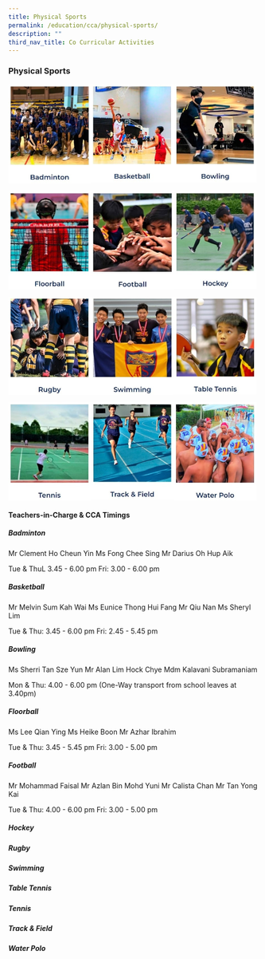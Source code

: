 ```yaml
---
title: Physical Sports
permalink: /education/cca/physical-sports/
description: ""
third_nav_title: Co Curricular Activities
---
```

### **Physical Sports**

<p><a href="https://sites.google.com/acsbr.org/acsbrbmt/home">
<img src="/images/sports1.jpg" style="width:33%" align=left>
</a></p>

<p><a href="https://sites.google.com/moe.edu.sg/acsbrbasketball">
<img src="/images/sports2.jpg" style="width:33%" align=left>
</a></p>

<p><a href="https://sites.google.com/moe.edu.sg/bowling/home">
<img src="/images/sports3.jpg" style="width:33%" align=left>
</a></p>

<br clear="left">	

<p><a href="https://sites.google.com/acsbr.org/floorball/home">
<img src="/images/sports4.jpg" style="width:33%" align=left>
</a></p>

<p><a href="https://sites.google.com/acsbr.org/football/home">
<img src="/images/sports5.jpg" style="width:33%" align=left>
</a></p>

<p><a href="https://sites.google.com/acsbr.org/hockey/home">
<img src="/images/sports6.jpg" style="width:33%" align=left>
</a></p>

<br clear="left">	

<p><a href="https://sites.google.com/acsbr.org/rugby">
<img src="/images/sports7.jpg" style="width:33%" align=left>
</a></p>

<p><a href="https://sites.google.com/moe.edu.sg/swimmingbarkersharks/home">
<img src="/images/sports8.jpg" style="width:33%" align=left>
</a></p>

<p><a href="https://sites.google.com/moe.edu.sg/table-tennis-cca/home">
<img src="/images/sports9.jpg" style="width:33%" align=left>
</a></p>

<br clear="left">	

<p><a href="https://sites.google.com/acsbr.org/tennis">
<img src="/images/sports10.jpg" style="width:33%" align=left>
</a></p>

<p><a href="https://sites.google.com/acsbr.org/trackfield">
<img src="/images/sports11.jpg" style="width:33%" align=left>
</a></p>

<p><a href="https://sites.google.com/moe.edu.sg/acsbr-water-polo/home">
<img src="/images/sports12.jpg" style="width:33%" align=left>
</a></p>

<br clear="left">	

#### **Teachers-in-Charge & CCA Timings**
##### **Badminton**
Mr Clement Ho Cheun Yin
Ms Fong Chee Sing
Mr Darius Oh Hup Aik

Tue & ThuL 3.45 - 6.00 pm
Fri: 3.00 - 6.00 pm

##### **Basketball**
Mr Melvin Sum Kah Wai
Ms Eunice Thong Hui Fang
Mr Qiu Nan
Ms Sheryl Lim

Tue & Thu: 3.45 - 6.00 pm
Fri: 2.45 - 5.45 pm

##### **Bowling**
Ms Sherri Tan Sze Yun
Mr Alan Lim Hock Chye
Mdm Kalavani Subramaniam

Mon & Thu: 4.00 - 6.00 pm
(One-Way transport from school leaves at 3.40pm)

##### **Floorball**
Ms Lee Qian Ying
Ms Heike Boon
Mr Azhar Ibrahim

Tue & Thu: 3.45 - 5.45 pm
Fri: 3.00 - 5.00 pm

##### **Football**
Mr Mohammad Faisal
Mr Azlan Bin Mohd Yuni
Mr Calista Chan
Mr Tan Yong Kai

Tue & Thu: 4.00 - 6.00 pm
Fri: 3.00 - 5.00 pm

##### **Hockey**


##### **Rugby**


##### **Swimming**


##### **Table Tennis**


##### **Tennis**


##### **Track & Field**


##### **Water Polo**